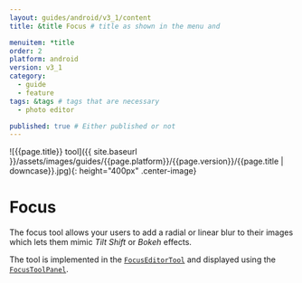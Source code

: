 ```yaml
---
layout: guides/android/v3_1/content
title: &title Focus # title as shown in the menu and 

menuitem: *title
order: 2
platform: android
version: v3_1
category: 
  - guide
  - feature
tags: &tags # tags that are necessary
  - photo editor 

published: true # Either published or not 
---
```


![{{page.title}} tool]({{ site.baseurl }}/assets/images/guides/{{page.platform}}/{{page.version}}/{{page.title | downcase}}.jpg){: height="400px" .center-image}

# Focus

The focus tool allows your users to add a radial or linear blur to their images which lets them mimic _Tilt Shift_ or _Bokeh_ effects.

The tool is implemented in the [`FocusEditorTool`](https://static.photoeditorsdk.com/docs/android-v3/ly/img/android/sdk/tools/FocusEditorTool.html) and displayed using the [`FocusToolPanel`](https://static.photoeditorsdk.com/docs/android-v3/ly/img/android/ui/panels/FocusToolPanel.html).
